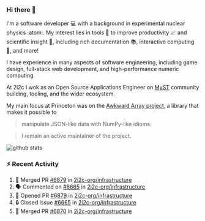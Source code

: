 ### Hi there 👋 

I'm a software developer 💻 with a background in experimental nuclear physics :atom:. My interest lies in tools :wrench: to improve productivity :chart_with_upwards_trend: and scientific insight :telescope:, including rich documentation 📚, interactive computing 🧮, and more! 

I have experience in many aspects of software engineering, including game design, full-stack web development, and high-performance numeric computing. 

At 2i2c I wok as an Open Source Applications Engineer on [MyST](https://github.com/jupyter-book/mystmd) community building, tooling, and the wider ecosystem. 

My main focus at Princeton was on the [Awkward Array project](awkward-array.org/), a library that makes it possible to 
> manipulate JSON-like data with NumPy-like idioms.

> I remain an active maintainer of the project. 

![github stats](https://github-readme-stats.vercel.app/api?username=agoose77&show_icons=true&hide_rank=true&hide_title=true&bg_color=30,e76445,904e95&text_color=efe3ec&icon_color=efe3ec)
<!--
**agoose77/agoose77** is a ✨ _special_ ✨ repository because its `README.md` (this file) appears on your GitHub profile.

Here are some ideas to get you started:

- 🔭 I’m currently working on ...
- 🌱 I’m currently learning ...
- 👯 I’m looking to collaborate on ...
- 🤔 I’m looking for help with ...
- 💬 Ask me about ...
- 📫 How to reach me: ...
- 😄 Pronouns: ...
- ⚡ Fun fact: ...
-->

### :zap: Recent Activity

<!--START_SECTION:activity-->
1. 🎉 Merged PR [#6879](https://github.com/2i2c-org/infrastructure/pull/6879) in [2i2c-org/infrastructure](https://github.com/2i2c-org/infrastructure)
2. 🗣 Commented on [#6665](https://github.com/2i2c-org/infrastructure/issues/6665#issuecomment-3361982416) in [2i2c-org/infrastructure](https://github.com/2i2c-org/infrastructure)
3. 💪 Opened PR [#6879](https://github.com/2i2c-org/infrastructure/pull/6879) in [2i2c-org/infrastructure](https://github.com/2i2c-org/infrastructure)
4. 🔒 Closed issue [#6665](https://github.com/2i2c-org/infrastructure/issues/6665) in [2i2c-org/infrastructure](https://github.com/2i2c-org/infrastructure)
5. 🎉 Merged PR [#6870](https://github.com/2i2c-org/infrastructure/pull/6870) in [2i2c-org/infrastructure](https://github.com/2i2c-org/infrastructure)
<!--END_SECTION:activity-->
